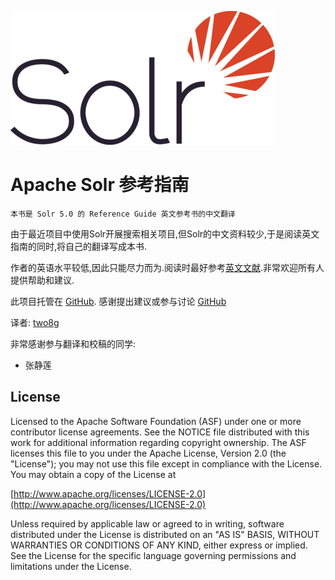 ![Solr_logo](Solr_logo_small.png)
# Apache Solr 参考指南

    本书是 Solr 5.0 的 Reference Guide 英文参考书的中文翻译
    
由于最近项目中使用Solr开展搜索相关项目,但Solr的中文资料较少,于是阅读英文指南的同时,将自己的翻译写成本书.

作者的英语水平较低,因此只能尽力而为.阅读时最好参考[英文文献](http://archive.apache.org/dist/lucene/solr/ref-guide/apache-solr-ref-guide-5.0.pdf).非常欢迎所有人提供帮助和建议.

此项目托管在 [GitHub](https://github.com/two8g/solr-reference-guide.git).
感谢提出建议或参与讨论 [GitHub](https://github.com/two8g/solr-reference-guide/issues)

译者: [two8g](https://github.com/two8g)

非常感谢参与翻译和校稿的同学:

- 张静莲

## License

Licensed to the Apache Software Foundation (ASF) under one or more contributor license agreements. See the NOTICE file distributed with this work for additional information regarding copyright ownership. The ASF licenses this file to you under the Apache License, Version 2.0 (the "License"); you may not use this file except in compliance with the License. You may obtain a copy of the License at

[http://www.apache.org/licenses/LICENSE-2.0](http://www.apache.org/licenses/LICENSE-2.0)

Unless required by applicable law or agreed to in writing, software distributed under the License is distributed on an "AS IS" BASIS, WITHOUT WARRANTIES OR CONDITIONS OF ANY KIND, either express or implied. See the License for the specific language governing permissions and limitations under the License.